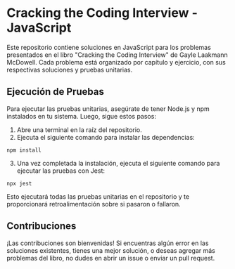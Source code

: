 # Cracking the Coding Interview - JavaScript

Este repositorio contiene soluciones en JavaScript para los problemas presentados en el libro "Cracking the Coding Interview" de Gayle Laakmann McDowell. Cada problema está organizado por capítulo y ejercicio, con sus respectivas soluciones y pruebas unitarias.

## Ejecución de Pruebas

Para ejecutar las pruebas unitarias, asegúrate de tener Node.js y npm instalados en tu sistema. Luego, sigue estos pasos:

1. Abre una terminal en la raíz del repositorio.
2. Ejecuta el siguiente comando para instalar las dependencias:

`npm install`

3. Una vez completada la instalación, ejecuta el siguiente comando para ejecutar las pruebas con Jest:

`npx jest`

Esto ejecutará todas las pruebas unitarias en el repositorio y te proporcionará retroalimentación sobre si pasaron o fallaron.

## Contribuciones

¡Las contribuciones son bienvenidas! Si encuentras algún error en las soluciones existentes, tienes una mejor solución, o deseas agregar más problemas del libro, no dudes en abrir un issue o enviar un pull request.

